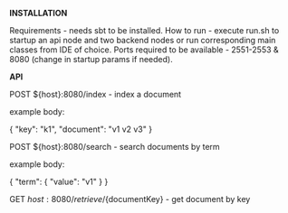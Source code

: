 **INSTALLATION**

Requirements - needs sbt to be installed.
How to run - execute run.sh to startup an api node and two backend nodes or run corresponding main classes from IDE of choice.
Ports required to be available - 2551-2553 & 8080 (change in startup params if needed).

**API**

POST ${host}:8080/index - index a document

example body:

{
	"key": "k1",
	"document": "v1 v2 v3"
}

POST ${host}:8080/search - search documents by term

example body:

{
	"term": {
		"value": "v1"
	}
}

GET ${host}:8080/retrieve/${documentKey} - get document by key